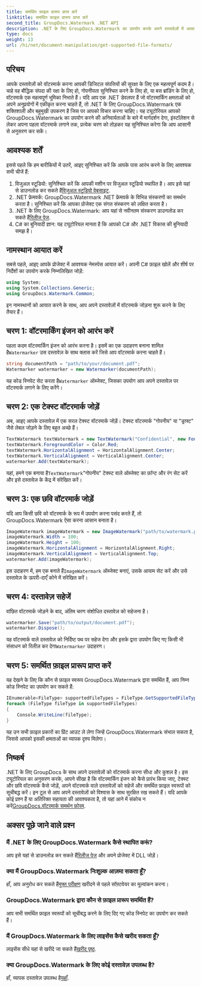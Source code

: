```yaml
---
title: समर्थित फ़ाइल प्रारूप प्राप्त करें
linktitle: समर्थित फ़ाइल प्रारूप प्राप्त करें
second_title: GroupDocs.Watermark .NET API
description: .NET के लिए GroupDocs.Watermark का उपयोग करके अपने दस्तावेज़ों में आसानी से वॉटरमार्क जोड़ें। अपनी डिजिटल संपत्तियों की सुरक्षा के लिए हमारी व्यापक, चरण-दर-चरण मार्गदर्शिका का पालन करें।
type: docs
weight: 13
url: /hi/net/document-manipulation/get-supported-file-formats/
---
```

## परिचय
आपके दस्तावेज़ों को वॉटरमार्क करना आपकी डिजिटल संपत्तियों की सुरक्षा के लिए एक महत्वपूर्ण कदम है। चाहे वह बौद्धिक संपदा की रक्षा के लिए हो, गोपनीयता सुनिश्चित करने के लिए हो, या बस ब्रांडिंग के लिए हो, वॉटरमार्क एक महत्वपूर्ण भूमिका निभाते हैं। यदि आप एक .NET डेवलपर हैं जो वॉटरमार्किंग क्षमताओं को अपने अनुप्रयोगों में एकीकृत करना चाहते हैं, तो .NET के लिए GroupDocs.Watermark एक शक्तिशाली और बहुमुखी उपकरण है जिस पर आपको विचार करना चाहिए। यह ट्यूटोरियल आपको GroupDocs.Watermark का उपयोग करने की अनिवार्यताओं के बारे में मार्गदर्शन देगा, इंस्टॉलेशन से लेकर अपना पहला वॉटरमार्क लगाने तक, प्रत्येक चरण को तोड़कर यह सुनिश्चित करेगा कि आप आसानी से अनुसरण कर सकें।
## आवश्यक शर्तें
इससे पहले कि हम बारीकियों में उतरें, आइए सुनिश्चित करें कि आपके पास आरंभ करने के लिए आवश्यक सभी चीजें हैं:
1.  विजुअल स्टूडियो: सुनिश्चित करें कि आपकी मशीन पर विजुअल स्टूडियो स्थापित है। आप इसे यहां से डाउनलोड कर सकते हैं[विजुअल स्टूडियो वेबसाइट](https://visualstudio.microsoft.com/).
2. .NET फ्रेमवर्क: GroupDocs.Watermark .NET फ्रेमवर्क के विभिन्न संस्करणों का समर्थन करता है। सुनिश्चित करें कि आपका प्रोजेक्ट एक संगत संस्करण को लक्षित करता है।
3. .NET के लिए GroupDocs.Watermark: आप यहां से नवीनतम संस्करण डाउनलोड कर सकते हैं[रिलीज पेज](https://releases.groupdocs.com/Watermark/net/).
4. C# का बुनियादी ज्ञान: यह ट्यूटोरियल मानता है कि आपको C# और .NET विकास की बुनियादी समझ है।
## नामस्थान आयात करें
सबसे पहले, आइए आपके प्रोजेक्ट में आवश्यक नेमस्पेस आयात करें। अपनी C# फ़ाइल खोलें और शीर्ष पर निर्देशों का उपयोग करके निम्नलिखित जोड़ें:
```csharp
using System;
using System.Collections.Generic;
using GroupDocs.Watermark.Common;
```
इन नामस्थानों को आयात करने के साथ, आप अपने दस्तावेज़ों में वॉटरमार्क जोड़ना शुरू करने के लिए तैयार हैं।

## चरण 1: वॉटरमार्किंग इंजन को आरंभ करें
 पहला कदम वॉटरमार्किंग इंजन को आरंभ करना है। इसमें का एक उदाहरण बनाना शामिल है`Watermarker` उस दस्तावेज़ के साथ क्लास करें जिसे आप वॉटरमार्क करना चाहते हैं।
```csharp
string documentPath = "path/to/your/document.pdf";
Watermarker watermarker = new Watermarker(documentPath);
```
 यह कोड स्निपेट सेट करता है`Watermarker` ऑब्जेक्ट, जिसका उपयोग आप अपने दस्तावेज़ पर वॉटरमार्क लगाने के लिए करेंगे।
## चरण 2: एक टेक्स्ट वॉटरमार्क जोड़ें
अब, आइए आपके दस्तावेज़ में एक सरल टेक्स्ट वॉटरमार्क जोड़ें। टेक्स्ट वॉटरमार्क "गोपनीय" या "ड्राफ्ट" जैसे लेबल जोड़ने के लिए बहुत अच्छे हैं।
```csharp
TextWatermark textWatermark = new TextWatermark("Confidential", new Font("Arial", 36));
textWatermark.ForegroundColor = Color.Red;
textWatermark.HorizontalAlignment = HorizontalAlignment.Center;
textWatermark.VerticalAlignment = VerticalAlignment.Center;
watermarker.Add(textWatermark);
```
 यहां, हमने एक बनाया है`TextWatermark`"गोपनीय" टेक्स्ट वाले ऑब्जेक्ट का फ़ॉन्ट और रंग सेट करें और इसे दस्तावेज़ के केंद्र में संरेखित करें।
## चरण 3: एक छवि वॉटरमार्क जोड़ें
यदि आप किसी छवि को वॉटरमार्क के रूप में उपयोग करना पसंद करते हैं, तो GroupDocs.Watermark ऐसा करना आसान बनाता है।
```csharp
ImageWatermark imageWatermark = new ImageWatermark("path/to/watermark.png");
imageWatermark.Width = 100;
imageWatermark.Height = 100;
imageWatermark.HorizontalAlignment = HorizontalAlignment.Right;
imageWatermark.VerticalAlignment = VerticalAlignment.Top;
watermarker.Add(imageWatermark);
```
 इस उदाहरण में, हम एक बनाते हैं`ImageWatermark` ऑब्जेक्ट बनाएं, उसके आयाम सेट करें और उसे दस्तावेज़ के ऊपरी-दाएँ कोने में संरेखित करें।
## चरण 4: दस्तावेज़ सहेजें
वांछित वॉटरमार्क जोड़ने के बाद, अंतिम चरण संशोधित दस्तावेज़ को सहेजना है।
```csharp
watermarker.Save("path/to/output/document.pdf");
watermarker.Dispose();
```
 यह वॉटरमार्क वाले दस्तावेज़ को निर्दिष्ट पथ पर सहेज देगा और इसके द्वारा उपयोग किए गए किसी भी संसाधन को रिलीज़ कर देगा`Watermarker` उदाहरण।
## चरण 5: समर्थित फ़ाइल प्रारूप प्राप्त करें
यह देखने के लिए कि कौन से फ़ाइल स्वरूप GroupDocs.Watermark द्वारा समर्थित हैं, आप निम्न कोड स्निपेट का उपयोग कर सकते हैं:
```csharp
IEnumerable<FileType> supportedFileTypes = FileType.GetSupportedFileTypes();
foreach (FileType fileType in supportedFileTypes)
{
    Console.WriteLine(fileType);
}
```
यह उन सभी फ़ाइल प्रकारों का प्रिंट आउट ले लेगा जिन्हें GroupDocs.Watermark संभाल सकता है, जिससे आपको इसकी क्षमताओं का व्यापक दृश्य मिलेगा।
## निष्कर्ष
.NET के लिए GroupDocs के साथ अपने दस्तावेज़ों को वॉटरमार्क करना सीधा और कुशल है। इस ट्यूटोरियल का अनुसरण करके, आपने सीखा है कि वॉटरमार्किंग इंजन को कैसे प्रारंभ किया जाए, टेक्स्ट और छवि वॉटरमार्क कैसे जोड़ें, अपने वॉटरमार्क वाले दस्तावेज़ों को सहेजें और समर्थित फ़ाइल स्वरूपों को सूचीबद्ध करें। इन टूल से आप अपने दस्तावेज़ों को विश्वास के साथ सुरक्षित रख सकते हैं।
 यदि आपके कोई प्रश्न हैं या अतिरिक्त सहायता की आवश्यकता है, तो यहां आने में संकोच न करें[GroupDocs.वॉटरमार्क समर्थन फ़ोरम](https://forum.groupdocs.com/c/watermark/19).
## अक्सर पूछे जाने वाले प्रश्न
### मैं .NET के लिए GroupDocs.Watermark कैसे स्थापित करूं?
 आप इसे यहां से डाउनलोड कर सकते हैं[रिलीज पेज](https://releases.groupdocs.com/Watermark/net/) और अपने प्रोजेक्ट में DLL जोड़ें।
### क्या मैं GroupDocs.Watermark निःशुल्क आज़मा सकता हूँ?
 हाँ, आप अनुरोध कर सकते हैं[मुफ्त परीक्षण](https://releases.groupdocs.com/) खरीदने से पहले सॉफ़्टवेयर का मूल्यांकन करना।
### GroupDocs.Watermark द्वारा कौन से फ़ाइल प्रारूप समर्थित हैं?
आप सभी समर्थित फ़ाइल स्वरूपों को सूचीबद्ध करने के लिए दिए गए कोड स्निपेट का उपयोग कर सकते हैं।
### मैं GroupDocs.Watermark के लिए लाइसेंस कैसे खरीद सकता हूँ?
 लाइसेंस सीधे यहां से खरीदे जा सकते हैं[खरीद पृष्ठ](https://purchase.groupdocs.com/buy).
### क्या GroupDocs.Watermark के लिए कोई दस्तावेज़ उपलब्ध है?
 हाँ, व्यापक दस्तावेज़ उपलब्ध है[यहाँ](https://reference.groupdocs.com/Watermark/net/).